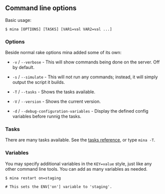 Command line options
--------------------

Basic usage:

    $ mina [OPTIONS] [TASKS] [VAR1=val VAR2=val ...]

### Options

Beside normal rake options mina added some of its own:

* `-v` / `--verbose` - This will show commands being done on the server. Off by
  default.

* `-s` / `--simulate` - This will not run any commands; instead, it will simply output the script it builds.

* `-T` / `--tasks` - Shows the tasks available.

* `-V` / `--version` - Shows the current version.

* `-d` / `--debug-configuration-variables` - Display the defined config variables before runnig the tasks.

### Tasks

There are many tasks available. See the [tasks reference](https://mina-deploy.github.io/mina/tasks/), or
type `mina -T`.

### Variables

You may specify additional variables in the `KEY=value` style, just like any other command line tools.
You can add as many variables as needed.

    $ mina restart on=staging

    # This sets the ENV['on'] variable to 'staging'.
